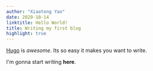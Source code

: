 ```yaml
---
author: "Xiaotong Yao"
date: 2020-10-14
linktitle: Hello World!
title: Writing my first blog
highlight: true
---
```


[Hugo](https://gohugo.io/getting-started/quick-start/) is *awesome*. Its so easy it makes you want to write.

I'm gonna start writing **here**.